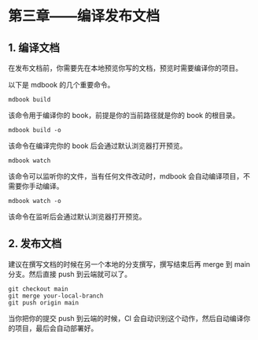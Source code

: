 # 第三章——编译发布文档

## 1. 编译文档

在发布文档前，你需要先在本地预览你写的文档，预览时需要编译你的项目。

以下是 mdbook 的几个重要命令。

```shell
mdbook build
```

该命令用于编译你的 book，前提是你的当前路径就是你的 book 的根目录。

```shell
mdbook build -o
```

该命令在编译完你的 book 后会通过默认浏览器打开预览。

```shell
mdbook watch
```

该命令可以监听你的文件，当有任何文件改动时，mdbook 会自动编译项目，不需要你手动编译。

```shell
mdbook watch -o
```

该命令在监听后会通过默认浏览器打开预览。

## 2. 发布文档

建议在撰写文档的时候在另一个本地的分支撰写，撰写结束后再 merge 到 main 分支。然后直接 push 到云端就可以了。

```
git checkout main
git merge your-local-branch
git push origin main
```

当你把你的提交 push 到云端的时候，CI 会自动识别这个动作，然后自动编译你的项目，最后会自动部署好。
